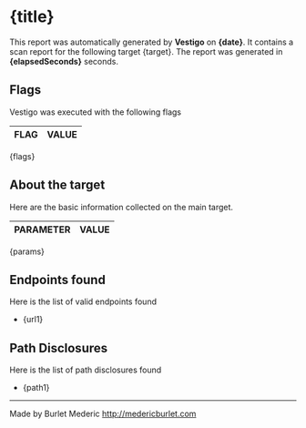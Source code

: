 # {title}

This report was automatically generated by **Vestigo** on **{date}**. It contains a scan report for the following target {target}. The report was generated in **{elapsedSeconds}** seconds.

## Flags

Vestigo was executed with the following flags

| FLAG | VALUE |
| ---- | ----- |
{flags}

## About the target

Here are the basic information collected on the main target.

| PARAMETER | VALUE |
| --------- | ----- |
{params}

## Endpoints found

Here is the list of valid endpoints found

- {url1}

## Path Disclosures

Here is the list of path disclosures found

- {path1}

---

Made by Burlet Mederic
http://medericburlet.com